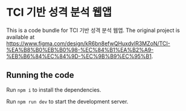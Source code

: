
  # TCI 기반 성격 분석 웹앱

  This is a code bundle for TCI 기반 성격 분석 웹앱. The original project is available at https://www.figma.com/design/kR6bn8efwQHuxdvlR3MZoN/TCI-%EA%B8%B0%EB%B0%98-%EC%84%B1%EA%B2%A9-%EB%B6%84%EC%84%9D-%EC%9B%B9%EC%95%B1.

  ## Running the code

  Run `npm i` to install the dependencies.

  Run `npm run dev` to start the development server.
  